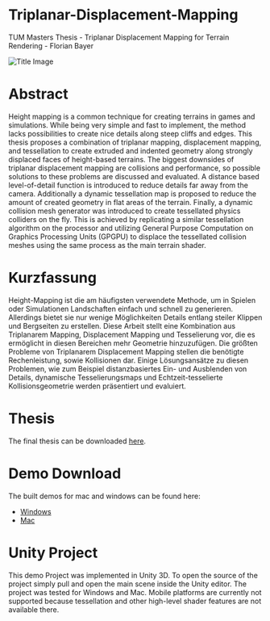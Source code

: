 
# Triplanar-Displacement-Mapping

TUM Masters Thesis - Triplanar Displacement Mapping for Terrain Rendering - Florian Bayer

![Title Image](http://florian.diebayers.de/master/title.png)

# Abstract

Height mapping is a common technique for creating terrains in games and simulations. While being very simple and fast to implement, the method lacks possibilities to create nice details along steep cliffs and edges. This thesis proposes a combination of triplanar mapping, displacement mapping, and tessellation to create extruded and indented geometry along strongly displaced faces of height-based terrains.
The biggest downsides of triplanar displacement mapping are collisions and performance, so possible solutions to these problems are discussed and evaluated. A distance based level-of-detail function is introduced to reduce details far away from the camera. Additionally a dynamic tessellation map is proposed to reduce the amount of created geometry in flat areas of the terrain. Finally, a dynamic collision mesh generator was introduced to create tessellated physics colliders on the fly. This is achieved by replicating a similar tessellation algorithm on the processor and utilizing General Purpose Computation on Graphics Processing Units (GPGPU) to displace the tessellated collision meshes using the same process as the main terrain shader.

# Kurzfassung

Height-Mapping ist die am häufigsten verwendete Methode, um in Spielen oder Simulationen Landschaften einfach und schnell zu generieren. Allerdings bietet sie nur wenige Möglichkeiten Details entlang steiler Klippen und Bergseiten zu erstellen. Diese Arbeit stellt eine Kombination aus Triplanarem Mapping, Displacement Mapping und Tesselierung vor, die es ermöglicht in diesen Bereichen mehr Geometrie hinzuzufügen. Die größten Probleme von Triplanarem Displacement Mapping stellen die benötigte Rechenleistung, sowie Kollisionen dar. Einige Lösungsansätze zu diesen Problemen, wie zum Beispiel distanzbasiertes Ein- und Ausblenden von Details, dynamische Tesselierungsmaps und Echtzeit-tesselierte Kollisionsgeometrie werden präsentiert und evaluiert.

# Thesis

The final thesis can be downloaded [here](https://www.dropbox.com/s/70h3wlgfnekm35o/Florian%20Bayer%20-%20Triplanar%20Displacement%20Mapping%20for%20Terrain%20Rendering.pdf?dl=0).

# Demo Download

The built demos for mac and windows can be found here:
- [Windows](https://www.dropbox.com/s/92mu31fm14839cn/Demo%20Windows.zip?dl=0)
- [Mac](https://www.dropbox.com/s/92mu31fm14839cn/Demo%20Windows.zip?dl=0)

# Unity Project

This demo Project was implemented in Unity 3D. To open the source of the project simply pull and open the main scene inside the Unity editor. The project was tested for Windows and Mac. Mobile platforms are currently not supported because tessellation and other high-level shader features are not available there.
